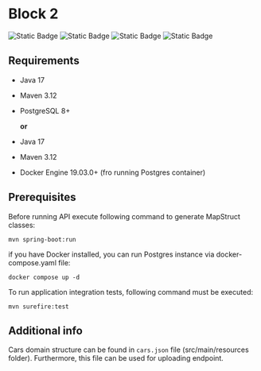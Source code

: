 # Block 2

![Static Badge](https://img.shields.io/badge/Java-17-brown)
![Static Badge](https://img.shields.io/badge/Spring_Framework-6-green)
![Static Badge](https://img.shields.io/badge/Spring_Boot-3.1-green)
![Static Badge](https://img.shields.io/badge/PostgreSQL-14-blue)


## Requirements

- Java 17
- Maven 3.12
- PostgreSQL 8+

  **or**
- Java 17
- Maven 3.12
- Docker Engine	19.03.0+ (fro running Postgres container)

## Prerequisites

Before running API execute following command to generate MapStruct classes:
```
mvn spring-boot:run
```

if you have Docker installed, you can run Postgres instance via docker-compose.yaml file:

```
docker compose up -d
```

To run application integration tests, following command must be executed:

```
mvn surefire:test
```

## Additional info

Cars domain structure can be found in `cars.json` file (src/main/resources folder).
Furthermore, this file can be used for uploading endpoint.